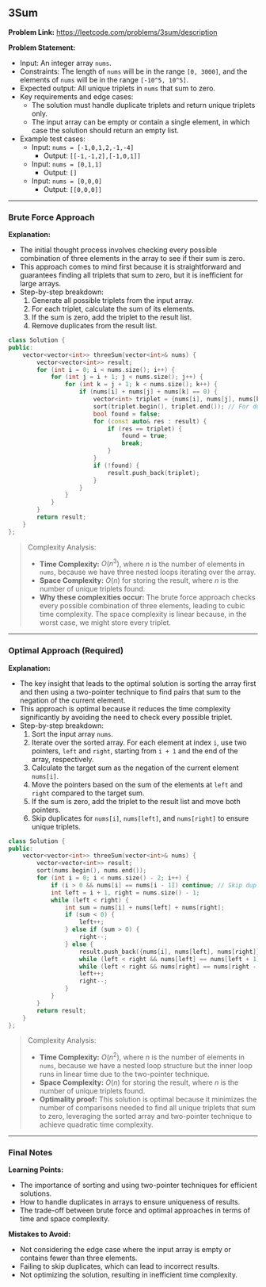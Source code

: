 ## 3Sum
**Problem Link:** https://leetcode.com/problems/3sum/description

**Problem Statement:**
- Input: An integer array `nums`.
- Constraints: The length of `nums` will be in the range `[0, 3000]`, and the elements of `nums` will be in the range `[-10^5, 10^5]`.
- Expected output: All unique triplets in `nums` that sum to zero.
- Key requirements and edge cases:
  - The solution must handle duplicate triplets and return unique triplets only.
  - The input array can be empty or contain a single element, in which case the solution should return an empty list.
- Example test cases:
  - Input: `nums = [-1,0,1,2,-1,-4]`
    - Output: `[[-1,-1,2],[-1,0,1]]`
  - Input: `nums = [0,1,1]`
    - Output: `[]`
  - Input: `nums = [0,0,0]`
    - Output: `[[0,0,0]]`

---

### Brute Force Approach

**Explanation:**
- The initial thought process involves checking every possible combination of three elements in the array to see if their sum is zero.
- This approach comes to mind first because it is straightforward and guarantees finding all triplets that sum to zero, but it is inefficient for large arrays.
- Step-by-step breakdown:
  1. Generate all possible triplets from the input array.
  2. For each triplet, calculate the sum of its elements.
  3. If the sum is zero, add the triplet to the result list.
  4. Remove duplicates from the result list.

```cpp
class Solution {
public:
    vector<vector<int>> threeSum(vector<int>& nums) {
        vector<vector<int>> result;
        for (int i = 0; i < nums.size(); i++) {
            for (int j = i + 1; j < nums.size(); j++) {
                for (int k = j + 1; k < nums.size(); k++) {
                    if (nums[i] + nums[j] + nums[k] == 0) {
                        vector<int> triplet = {nums[i], nums[j], nums[k]};
                        sort(triplet.begin(), triplet.end()); // For duplicate removal
                        bool found = false;
                        for (const auto& res : result) {
                            if (res == triplet) {
                                found = true;
                                break;
                            }
                        }
                        if (!found) {
                            result.push_back(triplet);
                        }
                    }
                }
            }
        }
        return result;
    }
};
```

> Complexity Analysis:
> - **Time Complexity:** $O(n^3)$, where $n$ is the number of elements in `nums`, because we have three nested loops iterating over the array.
> - **Space Complexity:** $O(n)$ for storing the result, where $n$ is the number of unique triplets found.
> - **Why these complexities occur:** The brute force approach checks every possible combination of three elements, leading to cubic time complexity. The space complexity is linear because, in the worst case, we might store every triplet.

---

### Optimal Approach (Required)

**Explanation:**
- The key insight that leads to the optimal solution is sorting the array first and then using a two-pointer technique to find pairs that sum to the negation of the current element.
- This approach is optimal because it reduces the time complexity significantly by avoiding the need to check every possible triplet.
- Step-by-step breakdown:
  1. Sort the input array `nums`.
  2. Iterate over the sorted array. For each element at index `i`, use two pointers, `left` and `right`, starting from `i + 1` and the end of the array, respectively.
  3. Calculate the target sum as the negation of the current element `nums[i]`.
  4. Move the pointers based on the sum of the elements at `left` and `right` compared to the target sum.
  5. If the sum is zero, add the triplet to the result list and move both pointers.
  6. Skip duplicates for `nums[i]`, `nums[left]`, and `nums[right]` to ensure unique triplets.

```cpp
class Solution {
public:
    vector<vector<int>> threeSum(vector<int>& nums) {
        vector<vector<int>> result;
        sort(nums.begin(), nums.end());
        for (int i = 0; i < nums.size() - 2; i++) {
            if (i > 0 && nums[i] == nums[i - 1]) continue; // Skip duplicates
            int left = i + 1, right = nums.size() - 1;
            while (left < right) {
                int sum = nums[i] + nums[left] + nums[right];
                if (sum < 0) {
                    left++;
                } else if (sum > 0) {
                    right--;
                } else {
                    result.push_back({nums[i], nums[left], nums[right]});
                    while (left < right && nums[left] == nums[left + 1]) left++; // Skip duplicates
                    while (left < right && nums[right] == nums[right - 1]) right--; // Skip duplicates
                    left++;
                    right--;
                }
            }
        }
        return result;
    }
};
```

> Complexity Analysis:
> - **Time Complexity:** $O(n^2)$, where $n$ is the number of elements in `nums`, because we have a nested loop structure but the inner loop runs in linear time due to the two-pointer technique.
> - **Space Complexity:** $O(n)$ for storing the result, where $n$ is the number of unique triplets found.
> - **Optimality proof:** This solution is optimal because it minimizes the number of comparisons needed to find all unique triplets that sum to zero, leveraging the sorted array and two-pointer technique to achieve quadratic time complexity.

---

### Final Notes

**Learning Points:**
- The importance of sorting and using two-pointer techniques for efficient solutions.
- How to handle duplicates in arrays to ensure uniqueness of results.
- The trade-off between brute force and optimal approaches in terms of time and space complexity.

**Mistakes to Avoid:**
- Not considering the edge case where the input array is empty or contains fewer than three elements.
- Failing to skip duplicates, which can lead to incorrect results.
- Not optimizing the solution, resulting in inefficient time complexity.